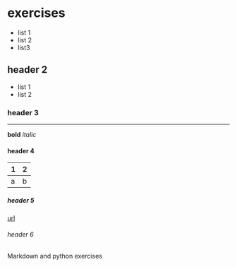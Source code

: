 #   exercises
- list 1
- list 2
- list3

##  header 2
* list 1
* list 2

### header 3
****
**bold**
*italic*

#### header 4
| 1 | 2 |
| --- | --- |
| a | b|

##### header 5
[url](http://www.dutchsec.com/)

###### header 6

Markdown and python exercises
